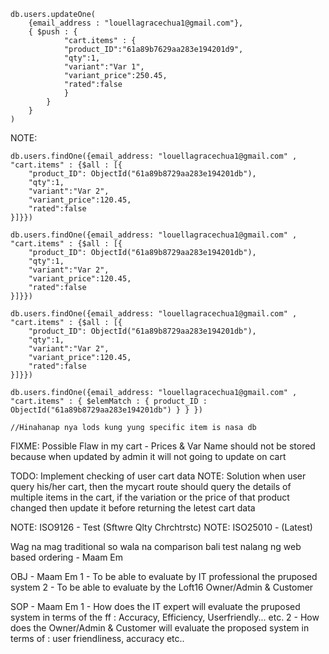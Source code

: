 ```
db.users.updateOne(
    {email_address : "louellagracechua1@gmail.com"},
    { $push : { 
            "cart.items" : {
            "product_ID":"61a89b7629aa283e194201d9",
            "qty":1,
            "variant":"Var 1",
            "variant_price":250.45,
            "rated":false
            }
        } 
    }
)
```






NOTE:
```
db.users.findOne({email_address: "louellagracechua1@gmail.com" ,  "cart.items" : {$all : [{
    "product_ID": ObjectId("61a89b8729aa283e194201db"),
    "qty":1,
    "variant":"Var 2",
    "variant_price":120.45,
    "rated":false
}]}})
```

```
db.users.findOne({email_address: "louellagracechua1@gmail.com" ,  "cart.items" : {$all : [{
    "product_ID": ObjectId("61a89b8729aa283e194201db"),
    "qty":1,
    "variant":"Var 2",
    "variant_price":120.45,
    "rated":false
}]}})
```

```
db.users.findOne({email_address: "louellagracechua1@gmail.com" ,  "cart.items" : {$all : [{
    "product_ID": ObjectId("61a89b8729aa283e194201db"),
    "qty":1,
    "variant":"Var 2",
    "variant_price":120.45,
    "rated":false
}]}})
```


```
db.users.findOne({email_address: "louellagracechua1@gmail.com" ,  "cart.items" : { $elemMatch : { product_ID : ObjectId("61a89b8729aa283e194201db") } } })

//Hinahanap nya lods kung yung specific item is nasa db
```

FIXME: Possible Flaw in my cart - Prices & Var Name should not be stored because when updated by admin 
    it will not going to update on cart

TODO: Implement checking of user cart data
NOTE: Solution when user query his/her cart, then the mycart route should query the details of multiple items
    in the cart, if the variation or the price of that product changed then update it before returning
    the letest cart data

NOTE: ISO9126 - Test (Sftwre Qlty Chrchtrstc)
NOTE: ISO25010 - (Latest)


Wag na mag traditional so wala na comparison bali test nalang ng web based ordering - Maam Em

OBJ - Maam Em
    1 - To be able to evaluate by IT professional the pruposed system
    2 - To be able to evaluate by the Loft16 Owner/Admin & Customer

SOP - Maam Em
    1 -  How does the IT expert will evaluate the pruposed system in terms of the ff : Accuracy, Efficiency, Userfriendly... etc.
    2 - How does the Owner/Admin & Customer will evaluate the proposed system in terms of : user friendliness, accuracy etc..